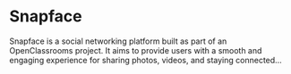 # Snapface
Snapface is a social networking platform built as part of an OpenClassrooms project. It aims to provide users with a smooth and engaging experience for sharing photos, videos, and staying connected…
